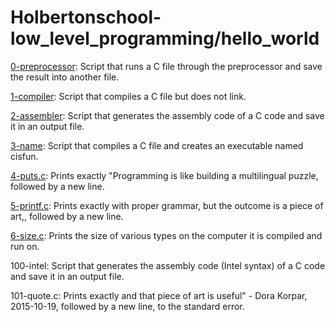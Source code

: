 # Holbertonschool-low_level_programming/hello_world

[0-preprocessor](https://github.com/jGohan-cpu/holbertonschool-low_level_programming/blob/master/hello_world/0-preprocessor): Script that runs a C file through the preprocessor and save the result into another file.

[1-compiler](https://github.com/jGohan-cpu/holbertonschool-low_level_programming/blob/master/hello_world/1-compiler): Script that compiles a C file but does not link.

[2-assembler](https://github.com/jGohan-cpu/holbertonschool-low_level_programming/blob/master/hello_world/2-assembler): Script that generates the assembly code of a C code and save it in an output file.

[3-name](https://github.com/jGohan-cpu/holbertonschool-low_level_programming/blob/master/hello_world/3-name): Script that compiles a C file and creates an executable named cisfun.

[4-puts.c](https://github.com/jGohan-cpu/holbertonschool-low_level_programming/blob/master/hello_world/4-puts.c): Prints exactly "Programming is like building a multilingual puzzle, followed by a new line.

[5-printf.c](https://github.com/jGohan-cpu/holbertonschool-low_level_programming/blob/master/hello_world/5-printf.c): Prints exactly with proper grammar, but the outcome is a piece of art,, followed by a new line.

[6-size.c](https://github.com/jGohan-cpu/holbertonschool-low_level_programming/blob/master/hello_world/6-size.c): Prints the size of various types on the computer it is compiled and run on.

100-intel: Script that generates the assembly code (Intel syntax) of a C code and save it in an output file.

101-quote.c: Prints exactly and that piece of art is useful" - Dora Korpar, 2015-10-19, followed by a new line, to the standard error.
